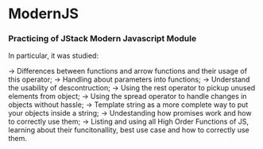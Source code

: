 # ModernJS


### Practicing of JStack Modern Javascript Module

In particular, it was studied:

-> Differences between functions and arrow functions and their usage of this operator;
-> Handling about parameters into functions;
-> Understand the usability of descontruction;
-> Using the rest operator to pickup unused elements from object;
-> Using the spread operator to handle changes in objects without hassle;
-> Template string as a more complete way to put your objects inside a string;
-> Undestanding how promises work and how to correctly use them;
-> Listing and using all High Order Functions of JS, learning about their funcitonallity,
   best use case and how to correctly use them.